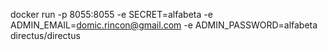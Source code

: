  docker run -p 8055:8055 -e SECRET=alfabeta -e ADMIN_EMAIL=domic.rincon@gmail.com -e ADMIN_PASSWORD=alfabeta directus/directus
